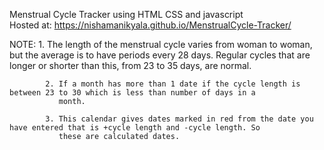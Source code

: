 Menstrual Cycle Tracker using HTML CSS and javascript      
Hosted at: https://nishamanikyala.github.io/MenstrualCycle-Tracker/

NOTE: 1. The length of the menstrual cycle varies from woman to woman, but the average is to have periods every 28 days.
               Regular cycles that are longer or shorter than this, from 23 to 35 days, are normal.
            
            2. If a month has more than 1 date if the cycle length is between 23 to 30 which is less than number of days in a 
               month.
            
            3. This calendar gives dates marked in red from the date you have entered that is +cycle length and -cycle length. So
               these are calculated dates.
